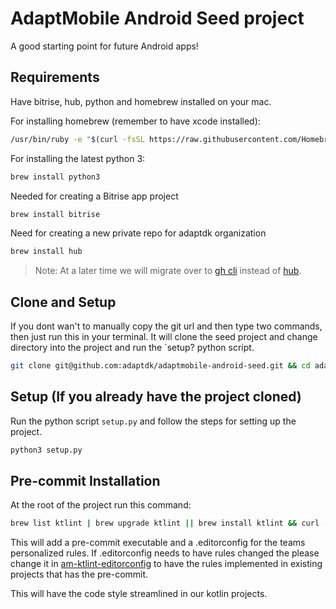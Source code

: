 # AdaptMobile Android Seed project

A good starting point for future Android apps!

## Requirements

Have bitrise, hub, python and homebrew installed on your mac.

For installing homebrew (remember to have xcode installed):

```bash
/usr/bin/ruby -e "$(curl -fsSL https://raw.githubusercontent.com/Homebrew/install/master/install)"
```

For installing the latest python 3:

```bash
brew install python3
```

Needed for creating a Bitrise app project

```bash
brew install bitrise
```

Need for creating a new private repo for adaptdk organization
```bash
brew install hub
```

> Note: At a later time we will migrate over to [gh cli](https://github.com/cli/cli) instead of [hub](https://github.com/github/hub).

## Clone and Setup

If you dont wan't to manually copy the git url and then type two commands, then just run this in your terminal.
It will clone the seed project and change directory into the project and run the `setup? python script.

```bash
git clone git@github.com:adaptdk/adaptmobile-android-seed.git && cd adaptmobile-android-seed && python3 setup.py
```

## Setup (If you already have the project cloned)

Run the python script `setup.py` and follow the steps for setting up the project.

```bash
python3 setup.py
```

## Pre-commit Installation

At the root of the project run this command:

```bash
brew list ktlint | brew upgrade ktlint || brew install ktlint && curl -s -L "https://raw.githubusercontent.com/adaptdk/am-ktlint-pre-commit/master/pre-commit" > ../.git/hooks/pre-commit && chmod 755 ../.git/hooks/pre-commit && curl -s -L "https://raw.githubusercontent.com/adaptdk/am-ktlint-editorconfig/master/.editorconfig" > .editorconfig
```

This will add a pre-commit executable and a .editorconfig for the teams personalized rules. 
If .editorconfig needs to have rules changed the please change it in [am-ktlint-editorconfig](https://github.com/adaptdk/am-ktlint-editorconfig/blob/master/.editorconfig) to have the rules implemented in existing projects that has the pre-commit.

This will have the code style streamlined in our kotlin projects.
